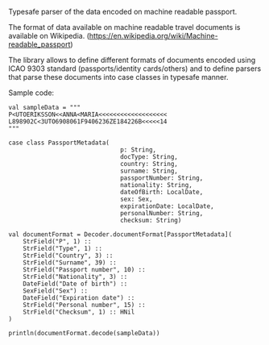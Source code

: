 Typesafe parser of the data encoded on machine readable passport.

The format of data available on machine readable travel documents is
available on Wikipedia. (https://en.wikipedia.org/wiki/Machine-readable_passport)

The library allows to define different formats of documents encoded 
using ICAO 9303 standard (passports/identity cards/others) and to define
parsers that parse these documents into case classes in typesafe manner.

Sample code:

    val sampleData = """
    P<UTOERIKSSON<<ANNA<MARIA<<<<<<<<<<<<<<<<<<<
    L898902C<3UTO6908061F9406236ZE184226B<<<<<14
    """
    
    case class PassportMetadata(
                                   p: String,
                                   docType: String,
                                   country: String,
                                   surname: String,
                                   passportNumber: String,
                                   nationality: String,
                                   dateOfBirth: LocalDate,
                                   sex: Sex,
                                   expirationDate: LocalDate,
                                   personalNumber: String,
                                   checksum: String)
    
    val documentFormat = Decoder.documentFormat[PassportMetadata](
        StrField("P", 1) ::
        StrField("Type", 1) ::
        StrField("Country", 3) ::
        StrField("Surname", 39) ::
        StrField("Passport number", 10) ::
        StrField("Nationality", 3) ::
        DateField("Date of birth") ::
        SexField("Sex") ::
        DateField("Expiration date") ::
        StrField("Personal number", 15) ::
        StrField("Checksum", 1) :: HNil
    )
    
    println(documentFormat.decode(sampleData))
